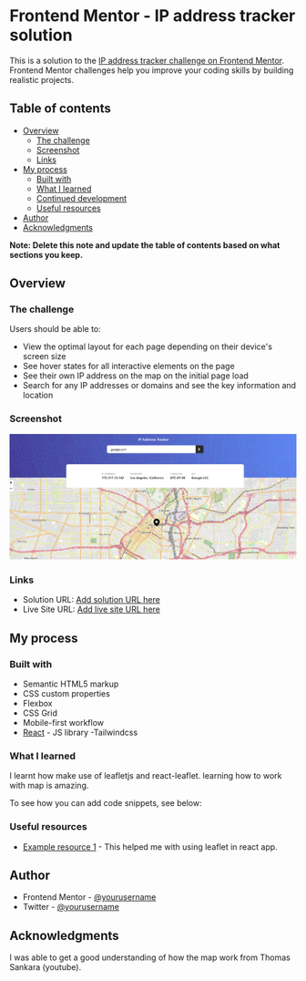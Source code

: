# Frontend Mentor - IP address tracker solution

This is a solution to the [IP address tracker challenge on Frontend Mentor](https://www.frontendmentor.io/challenges/ip-address-tracker-I8-0yYAH0). Frontend Mentor challenges help you improve your coding skills by building realistic projects.

## Table of contents

- [Overview](#overview)
  - [The challenge](#the-challenge)
  - [Screenshot](#screenshot)
  - [Links](#links)
- [My process](#my-process)
  - [Built with](#built-with)
  - [What I learned](#what-i-learned)
  - [Continued development](#continued-development)
  - [Useful resources](#useful-resources)
- [Author](#author)
- [Acknowledgments](#acknowledgments)

**Note: Delete this note and update the table of contents based on what sections you keep.**

## Overview

### The challenge

Users should be able to:

- View the optimal layout for each page depending on their device's screen size
- See hover states for all interactive elements on the page
- See their own IP address on the map on the initial page load
- Search for any IP addresses or domains and see the key information and location

### Screenshot

![](./src/assets/ipAddressTracker.png)

### Links

- Solution URL: [Add solution URL here](https://your-solution-url.com)
- Live Site URL: [Add live site URL here](https://your-live-site-url.com)

## My process

### Built with

- Semantic HTML5 markup
- CSS custom properties
- Flexbox
- CSS Grid
- Mobile-first workflow
- [React](https://reactjs.org/) - JS library
  -Tailwindcss

### What I learned

I learnt how make use of leafletjs and react-leaflet. learning how to work with map is amazing.

To see how you can add code snippets, see below:

### Useful resources

- [Example resource 1](https://react-leaflet.js.org/) - This helped me with using leaflet in react app.

## Author

- Frontend Mentor - [@yourusername](https://www.frontendmentor.io/profile/livingHopeDev)
- Twitter - [@yourusername](https://www.twitter.com/adewobiadetayo)

## Acknowledgments

I was able to get a good understanding of how the map work from Thomas Sankara (youtube).
